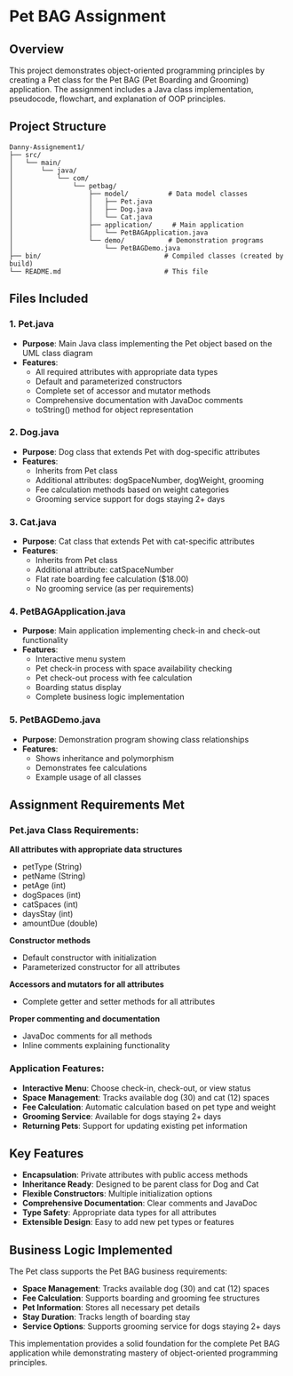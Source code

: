 # Pet BAG Assignment

## Overview
This project demonstrates object-oriented programming principles by creating a Pet class for the Pet BAG (Pet Boarding and Grooming) application. The assignment includes a Java class implementation, pseudocode, flowchart, and explanation of OOP principles.

## Project Structure
```
Danny-Assignement1/
├── src/
│   └── main/
│       └── java/
│           └── com/
│               └── petbag/
│                   ├── model/          # Data model classes
│                   │   ├── Pet.java
│                   │   ├── Dog.java
│                   │   └── Cat.java
│                   ├── application/     # Main application
│                   │   └── PetBAGApplication.java
│                   └── demo/           # Demonstration programs
│                       └── PetBAGDemo.java
├── bin/                               # Compiled classes (created by build)
└── README.md                          # This file
```

## Files Included

### 1. Pet.java
- **Purpose**: Main Java class implementing the Pet object based on the UML class diagram
- **Features**:
  - All required attributes with appropriate data types
  - Default and parameterized constructors
  - Complete set of accessor and mutator methods
  - Comprehensive documentation with JavaDoc comments
  - toString() method for object representation

### 2. Dog.java
- **Purpose**: Dog class that extends Pet with dog-specific attributes
- **Features**:
  - Inherits from Pet class
  - Additional attributes: dogSpaceNumber, dogWeight, grooming
  - Fee calculation methods based on weight categories
  - Grooming service support for dogs staying 2+ days

### 3. Cat.java
- **Purpose**: Cat class that extends Pet with cat-specific attributes
- **Features**:
  - Inherits from Pet class
  - Additional attribute: catSpaceNumber
  - Flat rate boarding fee calculation ($18.00)
  - No grooming service (as per requirements)

### 4. PetBAGApplication.java
- **Purpose**: Main application implementing check-in and check-out functionality
- **Features**:
  - Interactive menu system
  - Pet check-in process with space availability checking
  - Pet check-out process with fee calculation
  - Boarding status display
  - Complete business logic implementation

### 5. PetBAGDemo.java
- **Purpose**: Demonstration program showing class relationships
- **Features**:
  - Shows inheritance and polymorphism
  - Demonstrates fee calculations
  - Example usage of all classes

## Assignment Requirements Met

### Pet.java Class Requirements:
**All attributes with appropriate data structures**
- petType (String)
- petName (String) 
- petAge (int)
- dogSpaces (int)
- catSpaces (int)
- daysStay (int)
- amountDue (double)

**Constructor methods**
- Default constructor with initialization
- Parameterized constructor for all attributes

**Accessors and mutators for all attributes**
- Complete getter and setter methods for all attributes

**Proper commenting and documentation**
- JavaDoc comments for all methods
- Inline comments explaining functionality

### Application Features:
- **Interactive Menu**: Choose check-in, check-out, or view status
- **Space Management**: Tracks available dog (30) and cat (12) spaces
- **Fee Calculation**: Automatic calculation based on pet type and weight
- **Grooming Service**: Available for dogs staying 2+ days
- **Returning Pets**: Support for updating existing pet information

## Key Features

- **Encapsulation**: Private attributes with public access methods
- **Inheritance Ready**: Designed to be parent class for Dog and Cat
- **Flexible Constructors**: Multiple initialization options
- **Comprehensive Documentation**: Clear comments and JavaDoc
- **Type Safety**: Appropriate data types for all attributes
- **Extensible Design**: Easy to add new pet types or features

## Business Logic Implemented

The Pet class supports the Pet BAG business requirements:
- **Space Management**: Tracks available dog (30) and cat (12) spaces
- **Fee Calculation**: Supports boarding and grooming fee structures
- **Pet Information**: Stores all necessary pet details
- **Stay Duration**: Tracks length of boarding stay
- **Service Options**: Supports grooming service for dogs staying 2+ days

This implementation provides a solid foundation for the complete Pet BAG application while demonstrating mastery of object-oriented programming principles. 
